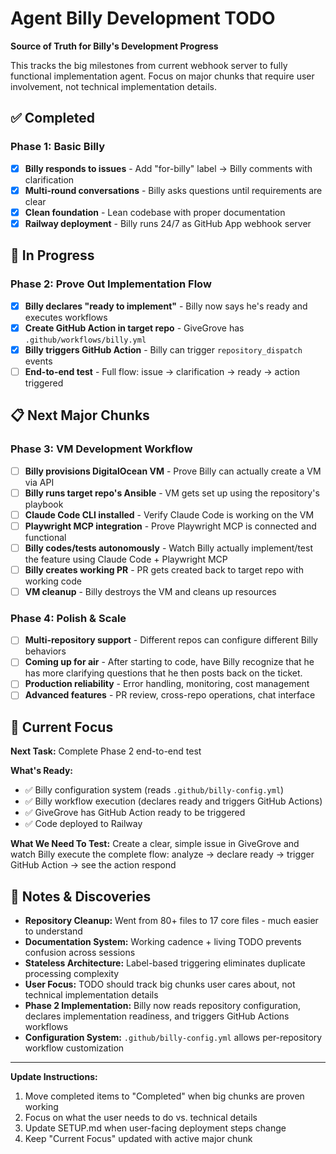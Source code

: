 # Agent Billy Development TODO

**Source of Truth for Billy's Development Progress**

This tracks the big milestones from current webhook server to fully functional implementation agent. Focus on major chunks that require user involvement, not technical implementation details.

## ✅ Completed

### Phase 1: Basic Billy
- [x] **Billy responds to issues** - Add "for-billy" label → Billy comments with clarification
- [x] **Multi-round conversations** - Billy asks questions until requirements are clear
- [x] **Clean foundation** - Lean codebase with proper documentation
- [x] **Railway deployment** - Billy runs 24/7 as GitHub App webhook server

## 🔄 In Progress

### Phase 2: Prove Out Implementation Flow
- [x] **Billy declares "ready to implement"** - Billy now says he's ready and executes workflows
- [x] **Create GitHub Action in target repo** - GiveGrove has `.github/workflows/billy.yml`
- [x] **Billy triggers GitHub Action** - Billy can trigger `repository_dispatch` events  
- [ ] **End-to-end test** - Full flow: issue → clarification → ready → action triggered

## 📋 Next Major Chunks

### Phase 3: VM Development Workflow
- [ ] **Billy provisions DigitalOcean VM** - Prove Billy can actually create a VM via API
- [ ] **Billy runs target repo's Ansible** - VM gets set up using the repository's playbook  
- [ ] **Claude Code CLI installed** - Verify Claude Code is working on the VM
- [ ] **Playwright MCP integration** - Prove Playwright MCP is connected and functional
- [ ] **Billy codes/tests autonomously** - Watch Billy actually implement/test the feature using Claude Code + Playwright MCP
- [ ] **Billy creates working PR** - PR gets created back to target repo with working code
- [ ] **VM cleanup** - Billy destroys the VM and cleans up resources

### Phase 4: Polish & Scale  
- [ ] **Multi-repository support** - Different repos can configure different Billy behaviors
- [ ] **Coming up for air** - After starting to code, have Billy recognize that he has more clarifying questions that he then posts back on the ticket.
- [ ] **Production reliability** - Error handling, monitoring, cost management
- [ ] **Advanced features** - PR review, cross-repo operations, chat interface

## 🎯 Current Focus

**Next Task:** Complete Phase 2 end-to-end test

**What's Ready:** 
- ✅ Billy configuration system (reads `.github/billy-config.yml`)
- ✅ Billy workflow execution (declares ready and triggers GitHub Actions)
- ✅ GiveGrove has GitHub Action ready to be triggered
- ✅ Code deployed to Railway

**What We Need To Test:** 
Create a clear, simple issue in GiveGrove and watch Billy execute the complete flow: analyze → declare ready → trigger GitHub Action → see the action respond

## 📝 Notes & Discoveries

- **Repository Cleanup:** Went from 80+ files to 17 core files - much easier to understand
- **Documentation System:** Working cadence + living TODO prevents confusion across sessions
- **Stateless Architecture:** Label-based triggering eliminates duplicate processing complexity
- **User Focus:** TODO should track big chunks user cares about, not technical implementation details
- **Phase 2 Implementation:** Billy now reads repository configuration, declares implementation readiness, and triggers GitHub Actions workflows
- **Configuration System:** `.github/billy-config.yml` allows per-repository workflow customization

---

**Update Instructions:**
1. Move completed items to "Completed" when big chunks are proven working
2. Focus on what the user needs to do vs. technical details  
3. Update SETUP.md when user-facing deployment steps change
4. Keep "Current Focus" updated with active major chunk